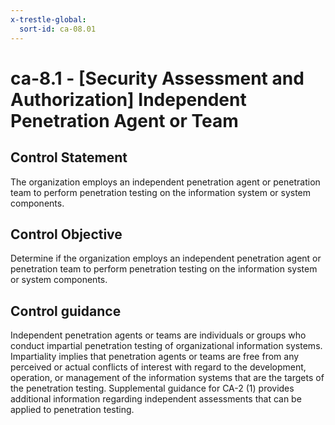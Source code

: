 ```yaml
---
x-trestle-global:
  sort-id: ca-08.01
---
```


# ca-8.1 - \[Security Assessment and Authorization\] Independent Penetration Agent or Team

## Control Statement

The organization employs an independent penetration agent or penetration team to perform penetration testing on the information system or system components.

## Control Objective

Determine if the organization employs an independent penetration agent or penetration team to perform penetration testing on the information system or system components.

## Control guidance

Independent penetration agents or teams are individuals or groups who conduct impartial penetration testing of organizational information systems. Impartiality implies that penetration agents or teams are free from any perceived or actual conflicts of interest with regard to the development, operation, or management of the information systems that are the targets of the penetration testing. Supplemental guidance for CA-2 (1) provides additional information regarding independent assessments that can be applied to penetration testing.
